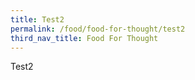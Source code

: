 ```yaml
---
title: Test2
permalink: /food/food-for-thought/test2
third_nav_title: Food For Thought
---
```

Test2